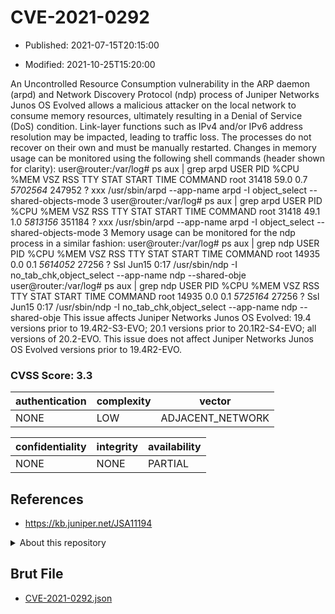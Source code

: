 # CVE-2021-0292

- Published: 2021-07-15T20:15:00

- Modified: 2021-10-25T15:20:00

An Uncontrolled Resource Consumption vulnerability in the ARP daemon (arpd) and Network Discovery Protocol (ndp) process of Juniper Networks Junos OS Evolved allows a malicious attacker on the local network to consume memory resources, ultimately resulting in a Denial of Service (DoS) condition. Link-layer functions such as IPv4 and/or IPv6 address resolution may be impacted, leading to traffic loss. The processes do not recover on their own and must be manually restarted. Changes in memory usage can be monitored using the following shell commands (header shown for clarity): user@router:/var/log# ps aux | grep arpd USER PID %CPU %MEM VSZ RSS TTY STAT START TIME COMMAND root 31418 59.0 0.7 *5702564* 247952 ? xxx /usr/sbin/arpd --app-name arpd -I object_select --shared-objects-mode 3 user@router:/var/log# ps aux | grep arpd USER PID %CPU %MEM VSZ RSS TTY STAT START TIME COMMAND root 31418 49.1 1.0 *5813156* 351184 ? xxx /usr/sbin/arpd --app-name arpd -I object_select --shared-objects-mode 3 Memory usage can be monitored for the ndp process in a similar fashion: user@router:/var/log# ps aux | grep ndp USER PID %CPU %MEM VSZ RSS TTY STAT START TIME COMMAND root 14935 0.0 0.1 *5614052* 27256 ? Ssl Jun15 0:17 /usr/sbin/ndp -I no_tab_chk,object_select --app-name ndp --shared-obje user@router:/var/log# ps aux | grep ndp USER PID %CPU %MEM VSZ RSS TTY STAT START TIME COMMAND root 14935 0.0 0.1 *5725164* 27256 ? Ssl Jun15 0:17 /usr/sbin/ndp -I no_tab_chk,object_select --app-name ndp --shared-obje This issue affects Juniper Networks Junos OS Evolved: 19.4 versions prior to 19.4R2-S3-EVO; 20.1 versions prior to 20.1R2-S4-EVO; all versions of 20.2-EVO. This issue does not affect Juniper Networks Junos OS Evolved versions prior to 19.4R2-EVO.

### CVSS Score: **3.3**

| authentication | complexity | vector |
| --- | --- | --- |
| NONE | LOW | ADJACENT_NETWORK |

| confidentiality | integrity | availability |
| --- | --- | --- |
| NONE | NONE | PARTIAL |

## References

* https://kb.juniper.net/JSA11194

<details>
<summary>About this repository</summary> 

  This repository is part of the project [Live Hack CVE](https://github.com/Live-Hack-CVE). Main website can be found [www.live-hack.org](https://www.live-hack.org) 
  
  Made by [Sn0wAlice](https://github.com/Sn0wAlice) for the people that care about security and need to have a feed of the latest CVEs. Hope you enjoy it, don't forget to star the repo and follow me on [Twitter](https://twitter.com/Sn0wAlice) and [Github](https://github.com/Sn0wAlice). And that is my [personnal website](https://www.alice-snow.me/)

  - [Home Page](https://github.com/Live-Hack-CVE)
  - [Framework](https://github.com/Live-Hack-CVE/cve-framework)
  - [CVE database](https://github.com/Live-Hack-CVE/full_database)
  - [Changelog](https://github.com/Live-Hack-CVE/Changelog)
</details>

## Brut File

* [CVE-2021-0292.json](https://raw.githubusercontent.com/Live-Hack-CVE/full_database/main/cves/2021/CVE-2021-0292.json)


